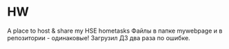 # HW
A place to host & share my HSE hometasks
Файлы в папке mywebpage и в репозитории - одинаковые! Загрузил ДЗ два раза по ошибке.
